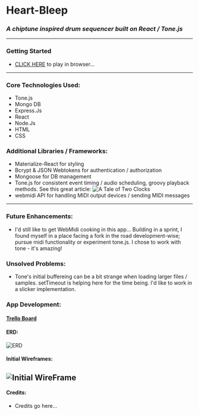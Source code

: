 # Heart-Bleep

### *A chiptune inspired drum sequencer built on React / Tone.js*
----
### Getting Started
- [CLICK HERE](https://aqueous-temple-93653.herokuapp.com/) to play in browser... 

---
### Core Technologies Used:
- Tone.js
- Mongo DB
- Express.Js
- React 
- Node.Js
- HTML 
- CSS

### Additional Libraries / Frameworks:
- Materialize-React for styling
- Bcrypt & JSON Webtokens for authentication / authorization
- Mongoose for DB management
- Tone.js for consistent event timing / audio scheduling, groovy playback methods.  See this great article: ![A Tale of Two Clocks](https://www.html5rocks.com/en/tutorials/audio/scheduling/)
- webmidi API for handling MIDI output devices / sending MIDI messages
---

### Future Enhancements: 
- I'd still like to get WebMidi cooking in this app... Building in a sprint, I found myself in a place facing a fork in the road development-wise; pursue midi functionality or experiment tone.js.  I chose to work with tone - it's amazing!

### Unsolved Problems: 
- Tone's initial buffereing can be a bit strange when loading larger files / samples.  setTimeout is helping here for the time being.  I'd like to work in a slicker implementation.  

### App Development:

#### [Trello Board](https://trello.com/b/pFZWBZKW/heart-bleep)

#### ERD:

![ERD](https://i.imgur.com/ey2508j.png)

#### Initial Wireframes:

![Initial WireFrame](https://i.imgur.com/dRTcQdx.png)
----

#### Credits: 

- Credits go here...